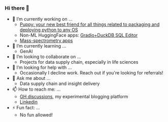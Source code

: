 ### Hi there 👋

- 🔭 I’m currently working on ...
  - [Puppy: your new best friend for all things related to packaging and deploying  python to any OS](https://github.com/liquidcarbon/puppy)
  - Non-ML HuggingFace apps: [Gradio+DuckDB SQL Editor](https://huggingface.co/spaces/liquidcarbon/duckdb-fastapi-gradio)
  - [Mass-spectrometry apps](https://huggingface.co/spaces/liquidcarbon/pyclickchem)
- 🌱 I’m currently learning ...
  - GenAI
- 👯 I’m looking to collaborate on ...
  - Projects for data supply chain, especially in life sciences
- 🤔 I’m looking for help with ...
  - Occasionally I decline work.  Reach out if you're looking for referrals!
- 💬 Ask me about ...
  - Data supply chain and insight delivery
- 📫 How to reach me: ...
  - [GH discussions](https://github.com/liquidcarbon/liquidcarbon/discussions), my experimental blogging platform
  - [Linkedin](https://www.linkedin.com/in/alekis/)
- ⚡ Fun fact: ...
  - No fun allowed!
